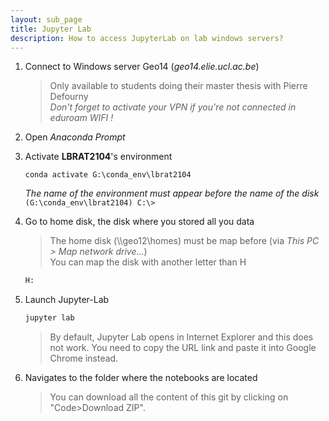 ```yaml
---
layout: sub_page
title: Jupyter Lab
description: How to access JupyterLab on lab windows servers?
---
```



1. Connect to Windows server Geo14 (*geo14.elie.ucl.ac.be*)

    > Only available to students doing their master thesis with Pierre Defourny  
    > *Don't forget to activate your VPN if you're not connected in eduroam WIFI !*

2. Open *Anaconda Prompt*

3. Activate **LBRAT2104**'s environment
    ```console
    conda activate G:\conda_env\lbrat2104
    ```
    *The name of the environment must appear before the name of the disk*  
    `(G:\conda_env\lbrat2104) C:\>`

4. Go to home disk, the disk where you stored all you data
    > The home disk (\\\\geo12\homes) must be map before (via *This PC > Map network drive...*)   
    > You can map the disk with another letter than H

    ```sh
    H:
    ```

5. Launch Jupyter-Lab
    ```sh
    jupyter lab
    ```
    > By default, Jupyter Lab opens in Internet Explorer and this does not work. You need to copy the URL link and paste it into Google Chrome instead.

6. Navigates to the folder where the notebooks are located
    > You can download all the content of this git by clicking on "Code>Download ZIP".
